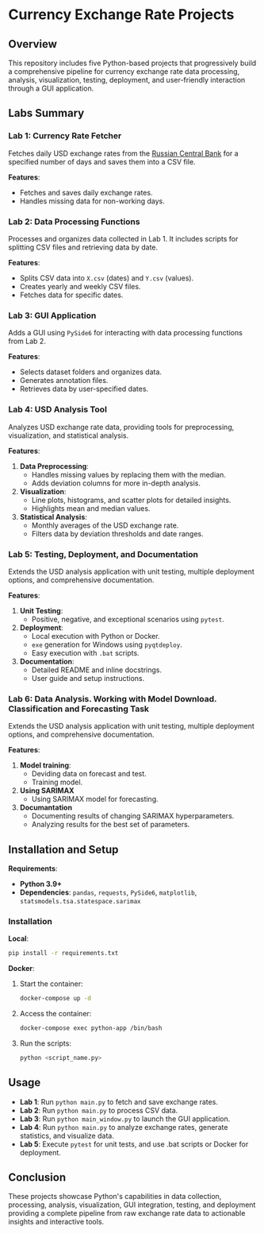 
# Currency Exchange Rate Projects

## Overview

This repository includes five Python-based projects that progressively build a comprehensive pipeline for currency exchange rate data processing, analysis, visualization, testing, deployment, and user-friendly interaction through a GUI application.

## Labs Summary

### Lab 1: Currency Rate Fetcher
Fetches daily USD exchange rates from the [Russian Central Bank](https://www.cbr-xml-daily.ru) for a specified number of days and saves them into a CSV file.

**Features**:
- Fetches and saves daily exchange rates.
- Handles missing data for non-working days.

### Lab 2: Data Processing Functions
Processes and organizes data collected in Lab 1. It includes scripts for splitting CSV files and retrieving data by date.

**Features**:
- Splits CSV data into `X.csv` (dates) and `Y.csv` (values).
- Creates yearly and weekly CSV files.
- Fetches data for specific dates.

### Lab 3: GUI Application
Adds a GUI using `PySide6` for interacting with data processing functions from Lab 2.

**Features**:
- Selects dataset folders and organizes data.
- Generates annotation files.
- Retrieves data by user-specified dates.

### Lab 4: USD Analysis Tool
Analyzes USD exchange rate data, providing tools for preprocessing, visualization, and statistical analysis.

**Features**:
1. **Data Preprocessing**:
   - Handles missing values by replacing them with the median.
   - Adds deviation columns for more in-depth analysis.
2. **Visualization**:
   - Line plots, histograms, and scatter plots for detailed insights.
   - Highlights mean and median values.
3. **Statistical Analysis**:
   - Monthly averages of the USD exchange rate.
   - Filters data by deviation thresholds and date ranges.

### Lab 5: Testing, Deployment, and Documentation
Extends the USD analysis application with unit testing, multiple deployment options, and comprehensive documentation.

**Features**:
1. **Unit Testing**:
   - Positive, negative, and exceptional scenarios using `pytest`.
2. **Deployment**:
   - Local execution with Python or Docker.
   - `exe` generation for Windows using `pyqtdeploy`.
   - Easy execution with `.bat` scripts.
3. **Documentation**:
   - Detailed README and inline docstrings.
   - User guide and setup instructions.

### Lab 6: Data Analysis. Working with Model Download. Classification and Forecasting Task
Extends the USD analysis application with unit testing, multiple deployment options, and comprehensive documentation.

**Features**:
1. **Model training**:
   - Deviding data on forecast and test.
   - Training model.
2. **Using SARIMAX**
   - Using SARIMAX model for forecasting.
3. **Documantation**
   - Documenting results of changing SARIMAX hyperparameters.
   - Analyzing results for the best set of parameters.

## Installation and Setup

**Requirements**:
- **Python 3.9+**
- **Dependencies**: `pandas`, `requests`, `PySide6`, `matplotlib`, `statsmodels.tsa.statespace.sarimax`

### Installation
**Local**:
```bash
pip install -r requirements.txt
```

**Docker**:
1. Start the container:
    ```bash
    docker-compose up -d
    ```
2. Access the container:
    ```bash
    docker-compose exec python-app /bin/bash
    ```
3. Run the scripts:
    ```bash
    python <script_name.py>
    ```

## Usage

- **Lab 1**: Run `python main.py` to fetch and save exchange rates.
- **Lab 2**: Run `python main.py` to process CSV data.
- **Lab 3**: Run `python main_window.py` to launch the GUI application.
- **Lab 4**: Run `python main.py` to analyze exchange rates, generate statistics, and visualize data.
- **Lab 5**: Execute `pytest` for unit tests, and use .bat scripts or Docker for deployment.

## Conclusion

These projects showcase Python's capabilities in data collection, processing, analysis, visualization, GUI integration, testing, and deployment providing a complete pipeline from raw exchange rate data to actionable insights and interactive tools.

